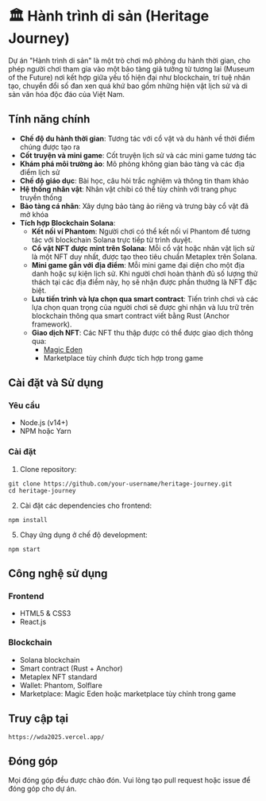 # 🏛️ Hành trình di sản (Heritage Journey)

Dự án "Hành trình di sản" là một trò chơi mô phỏng du hành thời gian, cho phép người chơi tham gia vào một bảo tàng giả tưởng từ tương lai (Museum of the Future) nơi kết hợp giữa yếu tố hiện đại như blockchain, trí tuệ nhân tạo, chuyển đổi số đan xen quá khứ bao gồm những hiện vật lịch sử và di sản văn hóa độc đáo của Việt Nam.

## Tính năng chính

- **Chế độ du hành thời gian**: Tương tác với cổ vật và du hành về thời điểm chúng được tạo ra
- **Cốt truyện và mini game**: Cốt truyện lịch sử và các mini game tương tác
- **Khám phá môi trường ảo**: Mô phỏng không gian bảo tàng và các địa điểm lịch sử
- **Chế độ giáo dục**: Bài học, câu hỏi trắc nghiệm và thông tin tham khảo
- **Hệ thống nhân vật**: Nhân vật chibi có thể tùy chỉnh với trang phục truyền thống
- **Bảo tàng cá nhân**: Xây dựng bảo tàng ảo riêng và trưng bày cổ vật đã mở khóa
- **Tích hợp Blockchain Solana**:
  - **Kết nối ví Phantom**: Người chơi có thể kết nối ví Phantom để tương tác với blockchain Solana trực tiếp từ trình duyệt.
  - **Cổ vật NFT được mint trên Solana**: Mỗi cổ vật hoặc nhân vật lịch sử là một NFT duy nhất, được tạo theo tiêu chuẩn Metaplex trên Solana.
  - **Mini game gắn với địa điểm**: Mỗi mini game đại diện cho một địa danh hoặc sự kiện lịch sử. Khi người chơi hoàn thành đủ số lượng thử thách tại các địa điểm này, họ sẽ nhận được phần thưởng là NFT đặc biệt.
  - **Lưu tiến trình và lựa chọn qua smart contract**: Tiến trình chơi và các lựa chọn quan trọng của người chơi sẽ được ghi nhận và lưu trữ trên blockchain thông qua smart contract viết bằng Rust (Anchor framework).
  - **Giao dịch NFT**: Các NFT thu thập được có thể được giao dịch thông qua:
    - [Magic Eden](https://magiceden.io/)
    - Marketplace tùy chỉnh được tích hợp trong game

## Cài đặt và Sử dụng

### Yêu cầu

- Node.js (v14+)
- NPM hoặc Yarn

### Cài đặt

1. Clone repository:
```
git clone https://github.com/your-username/heritage-journey.git
cd heritage-journey
```

2. Cài đặt các dependencies cho frontend:
```
npm install
```


5. Chạy ứng dụng ở chế độ development:
```
npm start
```

## Công nghệ sử dụng

### Frontend
- HTML5 & CSS3
- React.js

### Blockchain
- Solana blockchain
- Smart contract (Rust + Anchor)
- Metaplex NFT standard
- Wallet: Phantom, Solflare
- Marketplace: Magic Eden hoặc marketplace tùy chỉnh trong game

## Truy cập tại
```
https://wda2025.vercel.app/
```


## Đóng góp

Mọi đóng góp đều được chào đón. Vui lòng tạo pull request hoặc issue để đóng góp cho dự án. 
